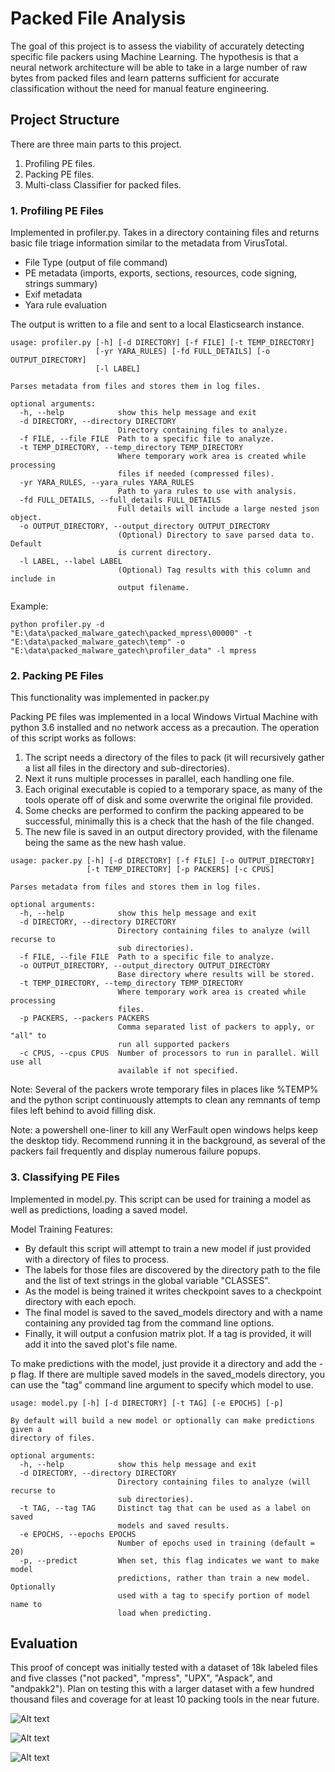 # Packed File Analysis
The goal of this project is to assess the viability of accurately detecting specific file packers using Machine Learning.  The hypothesis is that a neural network architecture will be able to take in a large number of raw bytes from packed files and learn patterns sufficient for accurate classification without the need for manual feature engineering.
 
## Project Structure
There are three main parts to this project.
1. Profiling PE files.
1. Packing PE files.
1. Multi-class Classifier for packed files.

### 1. Profiling PE Files
Implemented in profiler.py.  Takes in a directory containing files and returns basic file triage information similar to the metadata from VirusTotal.
* File Type (output of file command)
* PE metadata (imports, exports, sections, resources, code signing, strings summary)
* Exif metadata
* Yara rule evaluation

The output is written to a file and sent to a local Elasticsearch instance.
```
usage: profiler.py [-h] [-d DIRECTORY] [-f FILE] [-t TEMP_DIRECTORY]
                   [-yr YARA_RULES] [-fd FULL_DETAILS] [-o OUTPUT_DIRECTORY]
                   [-l LABEL]

Parses metadata from files and stores them in log files.

optional arguments:
  -h, --help            show this help message and exit
  -d DIRECTORY, --directory DIRECTORY
                        Directory containing files to analyze.
  -f FILE, --file FILE  Path to a specific file to analyze.
  -t TEMP_DIRECTORY, --temp_directory TEMP_DIRECTORY
                        Where temporary work area is created while processing
                        files if needed (compressed files).
  -yr YARA_RULES, --yara_rules YARA_RULES
                        Path to yara rules to use with analysis.
  -fd FULL_DETAILS, --full_details FULL_DETAILS
                        Full details will include a large nested json object.
  -o OUTPUT_DIRECTORY, --output_directory OUTPUT_DIRECTORY
                        (Optional) Directory to save parsed data to. Default
                        is current directory.
  -l LABEL, --label LABEL
                        (Optional) Tag results with this column and include in
                        output filename.
```

Example:
```
python profiler.py -d "E:\data\packed_malware_gatech\packed_mpress\00000" -t "E:\data\packed_malware_gatech\temp" -o "E:\data\packed_malware_gatech\profiler_data" -l mpress
```

### 2. Packing PE Files
This functionality was implemented in packer.py 

Packing PE files was implemented in a local Windows Virtual Machine with python 3.6 installed and no network access as a precaution.  The operation of this script works as follows:
1. The script needs a directory of the files to pack (it will recursively gather a list all files in the directory and sub-directories).
1. Next it runs multiple processes in parallel, each handling one file.
1. Each original executable is copied to a temporary space, as many of the tools operate off of disk and some overwrite the original file provided.
1. Some checks are performed to confirm the packing appeared to be successful, minimally this is a check that the hash of the file changed.
1. The new file is saved in an output directory provided, with the filename being the same as the new hash value.

```
usage: packer.py [-h] [-d DIRECTORY] [-f FILE] [-o OUTPUT_DIRECTORY]
                 [-t TEMP_DIRECTORY] [-p PACKERS] [-c CPUS]

Parses metadata from files and stores them in log files.

optional arguments:
  -h, --help            show this help message and exit
  -d DIRECTORY, --directory DIRECTORY
                        Directory containing files to analyze (will recurse to
                        sub directories).
  -f FILE, --file FILE  Path to a specific file to analyze.
  -o OUTPUT_DIRECTORY, --output_directory OUTPUT_DIRECTORY
                        Base directory where results will be stored.
  -t TEMP_DIRECTORY, --temp_directory TEMP_DIRECTORY
                        Where temporary work area is created while processing
                        files.
  -p PACKERS, --packers PACKERS
                        Comma separated list of packers to apply, or "all" to
                        run all supported packers
  -c CPUS, --cpus CPUS  Number of processors to run in parallel. Will use all
                        available if not specified.

```

Note: Several of the packers wrote temporary files in places like %TEMP% and the python script continuously attempts to clean any remnants of temp files left behind to avoid filling disk.

Note: a powershell one-liner to kill any WerFault open windows helps keep the desktop tidy.  Recommend running it in the background, as several of the packers fail frequently and display numerous failure popups.

### 3. Classifying PE Files
Implemented in model.py.  This script can be used for training a model as well as predictions, loading a saved model.

Model Training Features:
 * By default this script will attempt to train a new model if just provided with a directory of files to process.
 * The labels for those files are discovered by the directory path to the file and the list of text strings in the global variable "CLASSES".
 * As the model is being trained it writes checkpoint saves to a checkpoint directory with each epoch.
 * The final model is saved to the saved_models directory and with a name containing any provided tag from the command line options.
 * Finally, it will output a confusion matrix plot.  If a tag is provided, it will add it into the saved plot's file name.

To make predictions with the model, just provide it a directory and add the -p flag.  If there are multiple saved models in the saved_models directory, you can use the "tag" command line argument to specify which model to use.

```
usage: model.py [-h] [-d DIRECTORY] [-t TAG] [-e EPOCHS] [-p]

By default will build a new model or optionally can make predictions given a
directory of files.

optional arguments:
  -h, --help            show this help message and exit
  -d DIRECTORY, --directory DIRECTORY
                        Directory containing files to analyze (will recurse to
                        sub directories).
  -t TAG, --tag TAG     Distinct tag that can be used as a label on saved
                        models and saved results.
  -e EPOCHS, --epochs EPOCHS
                        Number of epochs used in training (default = 20)
  -p, --predict         When set, this flag indicates we want to make model
                        predictions, rather than train a new model. Optionally
                        used with a tag to specify portion of model name to
                        load when predicting.
```

## Evaluation
This proof of concept was initially tested with a dataset of 18k labeled files and five classes ("not packed", "mpress", "UPX", "Aspack", and "andpakk2").  Plan on testing this with a larger dataset with a few hundred thousand files and coverage for at least 10 packing tools in the near future.

![Alt text](figs/accuracy_plot.png "Accuracy Plot")

![Alt text](figs/loss_plot.png "Loss Plot")

![Alt text](figs/confusion_matrix.png "Confusion Matrix")
